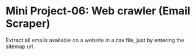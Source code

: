 # Mini Project-06: Web crawler (Email Scraper)
Extract all emails available on a website in a csv file, just by entering the sitemap url.
